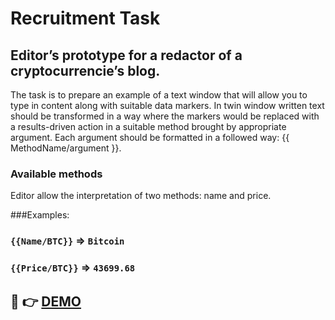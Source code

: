 # Recruitment Task
## Editor’s prototype for a redactor of a cryptocurrencie’s blog.


The task is to prepare an example of a text window that will allow you 
to type in content along with suitable data markers. In twin window 
written text should be transformed in a way where the markers would be 
replaced with a results-driven action in a suitable method brought by 
appropriate argument.
Each argument should be formatted in a followed way:
{{ MethodName/argument }}.


### Available methods

Editor allow the interpretation of two methods: name and price. 


###Examples:
### `{{Name/BTC}}` => `Bitcoin`
### `{{Price/BTC}}` => `43699.68`

## 👀 👉 [DEMO](https://nikita-web-ua.github.io/crypto-blog/)

